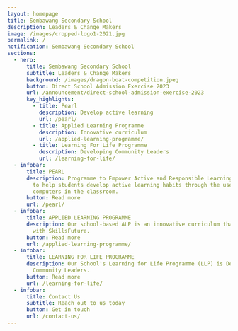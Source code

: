 ```yaml
---
layout: homepage
title: Sembawang Secondary School
description: Leaders & Change Makers
image: /images/cropped-logo1-2021.jpg
permalink: /
notification: Sembawang Secondary School
sections:
  - hero:
      title: Sembawang Secondary School
      subtitle: Leaders & Change Makers
      background: /images/dragon-boat-competition.jpeg
      button: Direct School Admission Exercise 2023
      url: /announcement/direct-school-admission-exercise-2023
      key_highlights:
        - title: Pearl
          description: Develop active learning
          url: /pearl/
        - title: Applied Learning Programme
          description: Innovative curriculum
          url: /applied-learning-programme/
        - title: Learning For Life Programme
          description: Developing Community Leaders
          url: /learning-for-life/
  - infobar:
      title: PEARL
      description: Programme to Empower Active and Responsible Learning (PEARL) aims
        to help students develop active learning habits through the use of
        computers in the classroom.
      button: Read more
      url: /pearl/
  - infobar:
      title: APPLIED LEARNING PROGRAMME
      description: Our school-based ALP is an innovative curriculum that is aligned
        with SkillsFuture.
      button: Read more
      url: /applied-learning-programme/
  - infobar:
      title: LEARNING FOR LIFE PROGRAMME
      description: Our School's Learning for Life Programme (LLP) is Developing
        Community Leaders.
      button: Read more
      url: /learning-for-life/
  - infobar:
      title: Contact Us
      subtitle: Reach out to us today
      button: Get in touch
      url: /contact-us/
---
```

